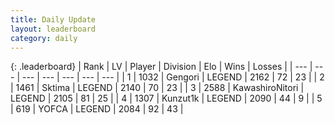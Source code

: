 ```yaml
---
title: Daily Update
layout: leaderboard
category: daily
---
```


{: .leaderboard}
| Rank | LV | Player | Division | Elo | Wins | Losses |
| --- | --- | --- | --- | --- | --- | --- |
| <span data-change="2">1</span> | 1032 | <span title="ID: 294236">Gengori</span> | LEGEND | <span data-change="48">2162</span> | <span data-change="11">72</span> | <span data-change="1">23</span> |
| <span data-change="0">2</span> | 1461 | <span title="ID: 353063">Sktima</span> | LEGEND | <span data-change="12">2140</span> | <span data-change="4">70</span> | <span data-change="1">23</span> |
| <span data-change="-2">3</span> | 2588 | <span title="ID: 164871">KawashiroNitori</span> | LEGEND | <span data-change="-36">2105</span> | <span data-change="14">81</span> | <span data-change="9">25</span> |
| <span data-change="1">4</span> | 1307 | <span title="ID: 392407">Kunzut1k</span> | LEGEND | <span data-change="0">2090</span> | <span data-change="0">44</span> | <span data-change="0">9</span> |
| <span data-change="4">5</span> | 619 | <span title="ID: 650820">YOFCA</span> | LEGEND | <span data-change="32">2084</span> | <span data-change="28">92</span> | <span data-change="13">43</span> |
